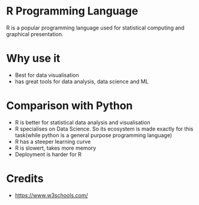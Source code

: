 # R Programming Language
R is a popular programming language used for statistical computing and graphical presentation.

# Why use it
- Best for data visualisation
- has great tools for data analysis, data science and ML

# Comparison with Python
- R is better for statistical data analysis and visualisation
- R specialises on Data Science. So its ecosystem is made exactly for this task(while python is a general purpose programming language)
- R has a steeper learning curve
- R is slowert, takes more memory
- Deployment is harder for R


# Credits 
 - https://www.w3schools.com/